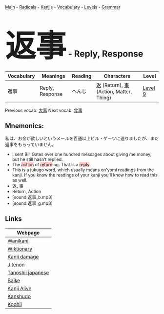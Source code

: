 <style> bigfont {font-size: 100px}</style>
[Main](../README.md) -
[Radicals](../radicals.md) -
[Kanjis](../kanjis.md) -
[Vocabulary](../vocabulary.md) -
[Levels](../levels.md) -
[Grammar](../grammar.md)
# <bigfont> 返事</bigfont> - Reply, Response 

| Vocabulary | Meanings | Reading | Characters | Level |
| --- | --- | --- | --- | --- |
| 返事 | Reply, Response | へんじ |  [返](../kanjis/返.md) (Return), [事](../kanjis/事.md) (Action, Matter, Thing) | [Level 9](../levels/wk_level9.md) |

Previous vocab: [大事](大事.md) Next vocab: [食事](食事.md) 

## Mnemonics:
私は、お金が欲しいというメールを百通以上ビル・ゲーツに送りましたが、まだ返事をもらっていません。
* I sent Bill Gates over one hundred messages about giving me money, but he still hasn’t replied.
* The <span style="background-color:#ffcccb"> action</span> of <span style="background-color:#ffcccb"> return</span>ing. That is a <span style="background-color:#ffcccb"> reply</span>.
* This is a jukugo word, which usually means on'yomi readings from the kanji. If you know the readings of your kanji you'll know how to read this as well.
* 返, 事
* Return, Action
* [sound:返事_b.mp3]
* [sound:返事_g.mp3]


## Links 

| Webpage |
| --- |
| [Wanikani          ](https://www.wanikani.com/kanji/返事) |
| [Wiktionary        ](https://en.wiktionary.org/wiki/返事) |
| [Kanji damage      ](http://www.kanjidamage.com/kanji/search?utf8=✓&q=返事) |
| [Jitenon           ](https://jitenon.com/kanji/返事) |
| [Tanoshii japanese ](https://www.tanoshiijapanese.com/dictionary/kanji.cfm?k=返事) |
| [Baike             ](https://baike.baidu.com/item/返事) |
| [Kanji Alive       ](https://app.kanjialive.com/返事) |
| [Kanshudo          ](https://www.kanshudo.com/searchmn?q=返事) |
| [Koohii            ](https://kanji.koohii.com/study/kanji/返事) |

